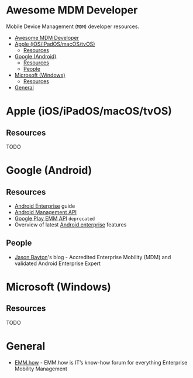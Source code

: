 # Awesome MDM Developer

Mobile Device Management (`MDM`) developer resources.

- [Awesome MDM Developer](#awesome-mdm-developer)
- [Apple (iOS/iPadOS/macOS/tvOS)](#apple-iosipadosmacostvos)
  - [Resources](#resources)
- [Google (Android)](#google-android)
  - [Resources](#resources-1)
  - [People](#people)
- [Microsoft (Windows)](#microsoft-windows)
  - [Resources](#resources-2)
- [General](#general)

# Apple (iOS/iPadOS/macOS/tvOS)

## Resources

TODO

# Google (Android)

## Resources
  
  * [Android Enterprise](https://developers.google.com/android/work) guide
  * [Android Management API](https://developers.google.com/android/management)
  * [Google Play EMM API](https://developers.google.com/android/work/play/emm-api) `deprecated`
  * Overview of latest [Android enterprise](https://developer.android.com/about/versions/12/work) features

## People

  * [Jason Bayton](https://bayton.org)'s blog - Accredited Enterprise Mobility (MDM) and validated Android Enterprise Expert

# Microsoft (Windows)

## Resources

TODO

# General

  * [EMM.how](https://emm.how) - EMM.how is IT’s know-how forum for everything Enterprise Mobility Management